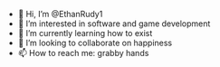- 👋 Hi, I’m @EthanRudy1
- 👀 I’m interested in software and game development
- 🌱 I’m currently learning how to exist
- 💞️ I’m looking to collaborate on happiness
- 📫 How to reach me: grabby hands

<!---
EthanRudy1/EthanRudy1 is a ✨ special ✨ repository because its `README.md` (this file) appears on your GitHub profile.
You can click the Preview link to take a look at your changes.
--->
